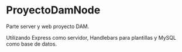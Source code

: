 # ProyectoDamNode
 Parte server y web proyecto DAM.

 Utilizando Express como servidor, Handlebars para plantillas y MySQL como base de datos.

